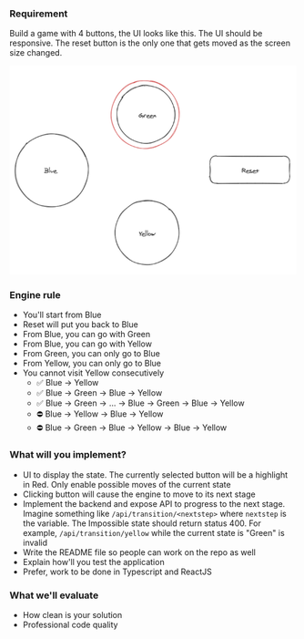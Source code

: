 ### Requirement

Build a game with 4 buttons, the UI looks like this. The UI should be responsive. The reset button is the only one that gets moved as the screen size changed.

![States](4buttons.png)

### Engine rule

- You'll start from Blue
- Reset will put you back to Blue
- From Blue, you can go with Green
- From Blue, you can go with Yellow
- From Green, you can only go to Blue
- From Yellow, you can only go to Blue
- You cannot visit Yellow consecutively
    - ✅ Blue → Yellow
    - ✅ Blue → Green → Blue → Yellow
    - ✅ Blue → Green → ... → Blue → Green → Blue → Yellow
    - ⛔ Blue → Yellow → Blue → Yellow
    - ⛔ Blue → Green → Blue → Yellow → Blue → Yellow

### What will you implement?

- UI to display the state. The currently selected button will be a highlight in Red. Only enable possible moves of the current state
- Clicking button will cause the engine to move to its next stage
- Implement the backend and expose API to progress to the next stage. Imagine something like `/api/transition/<nextstep>` where `nextstep` is the variable. The Impossible state should return status 400. For example, `/api/transition/yellow` while the current state is "Green" is invalid
- Write the README file so people can work on the repo as well
- Explain how'll you test the application
- Prefer, work to be done in Typescript and ReactJS

### What we'll evaluate

- How clean is your solution
- Professional code quality

